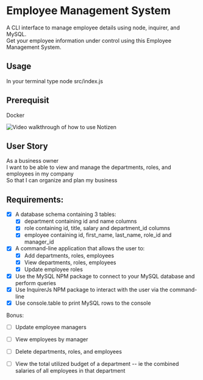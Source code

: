 # Employee Management System

A CLI interface to manage employee details using node, inquirer, and MySQL.  
Get your employee information under control using this Employee Management System.

## Usage
In your terminal type node src/index.js

## Prerequisit
Docker

![Video walkthrough of how to use Notizen](./assets/images/walkthough.gif)

## User Story
As a business owner  
I want to be able to view and manage the departments, roles, and employees in my company  
So that I can organize and plan my business  

## Requirements:
- [x] A database schema containing 3 tables:
  - [x] department containing id and name columns
  - [x] role containing id, title, salary and department_id columns
  - [x] employee containing id, first_name, last_name, role_id and manager_id

- [x] A command-line application that allows the user to:
  - [x] Add departments, roles, employees
  - [x] View departments, roles, employees
  - [x] Update employee roles

- [x] Use the MySQL NPM package to connect to your MySQL database and perform queries
- [x] Use InquirerJs NPM package to interact with the user via the command-line
- [x] Use console.table to print MySQL rows to the console

Bonus:
- [ ] Update employee managers
- [ ] View employees by manager
- [ ] Delete departments, roles, and employees
- [ ] View the total utilized budget of a department -- ie the combined salaries of all employees in that department


